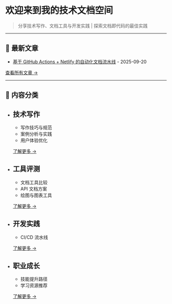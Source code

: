 # 欢迎来到我的技术文档空间

> 分享技术写作、文档工具与开发实践 | 探索文档即代码的最佳实践

---

## 🚀 最新文章

- [基于 GitHub Actions + Netlify 的自动化文档流水线](/development/cicd.md) - 2025-09-20

[查看所有文章 →](/archive.md)

---

## 📂 内容分类

-   **技术写作**
    ---
    - 写作技巧与规范
    - 案例分析与实践
    - 用户体验优化

    [了解更多 →](/technical-writing/)

-   **工具评测**
    ---
    - 文档工具比较
    - API 文档方案
    - 绘图与图表工具

    [了解更多 →](/tools/)

-   **开发实践**
    ---
    - CI/CD 流水线

    [了解更多 →](/development/)

-   **职业成长**
    ---
    - 技能提升路径
    - 学习资源推荐

    [了解更多 →](/career/)




